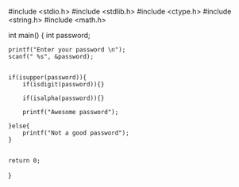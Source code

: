 #include <stdio.h>
#include <stdlib.h>
#include <ctype.h>
#include <string.h>
#include <math.h>

int main()
{
    int password;

    printf("Enter your password \n");
    scanf(" %s", &password);


    if(isupper(password)){
        if(isdigit(password)){}

        if(isalpha(password)){}

        printf("Awesome password");

    }else{
        printf("Not a good password");
    }


    return 0;
}


